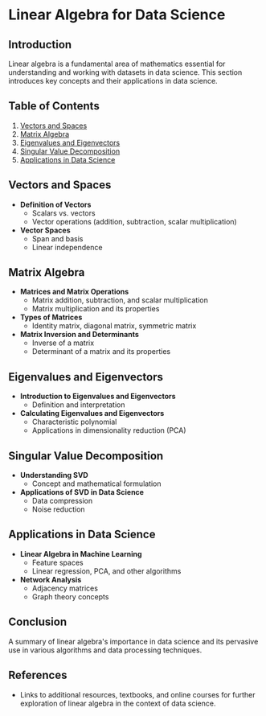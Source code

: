 # Linear Algebra for Data Science

## Introduction
Linear algebra is a fundamental area of mathematics essential for understanding and working with datasets in data science. This section introduces key concepts and their applications in data science.

## Table of Contents
1. [Vectors and Spaces](#vectors-and-spaces)
2. [Matrix Algebra](#matrix-algebra)
3. [Eigenvalues and Eigenvectors](#eigenvalues-and-eigenvectors)
4. [Singular Value Decomposition](#singular-value-decomposition)
5. [Applications in Data Science](#applications-in-data-science)

## Vectors and Spaces
- **Definition of Vectors**
    - Scalars vs. vectors
    - Vector operations (addition, subtraction, scalar multiplication)
- **Vector Spaces**
    - Span and basis
    - Linear independence

## Matrix Algebra
- **Matrices and Matrix Operations**
    - Matrix addition, subtraction, and scalar multiplication
    - Matrix multiplication and its properties
- **Types of Matrices**
    - Identity matrix, diagonal matrix, symmetric matrix
- **Matrix Inversion and Determinants**
    - Inverse of a matrix
    - Determinant of a matrix and its properties

## Eigenvalues and Eigenvectors
- **Introduction to Eigenvalues and Eigenvectors**
    - Definition and interpretation
- **Calculating Eigenvalues and Eigenvectors**
    - Characteristic polynomial
    - Applications in dimensionality reduction (PCA)

## Singular Value Decomposition
- **Understanding SVD**
    - Concept and mathematical formulation
- **Applications of SVD in Data Science**
    - Data compression
    - Noise reduction

## Applications in Data Science
- **Linear Algebra in Machine Learning**
    - Feature spaces
    - Linear regression, PCA, and other algorithms
- **Network Analysis**
    - Adjacency matrices
    - Graph theory concepts

## Conclusion
A summary of linear algebra's importance in data science and its pervasive use in various algorithms and data processing techniques.

## References
- Links to additional resources, textbooks, and online courses for further exploration of linear algebra in the context of data science.
